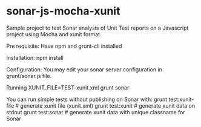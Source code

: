 sonar-js-mocha-xunit
====================
Sample project to test Sonar analysis of Unit Test reports on a Javascript project using Mocha and xunit format.

Pre requisite:
Have npm and grunt-cli installed

Installation:
npm install

Configuration:
You may edit your sonar server configuration in grunt/sonar.js file.

Running
XUNIT_FILE=TEST-xunit.xml grunt sonar

You can run simple tests without publishing on Sonar with:
grunt test:xunit-file # generate xunit file (xunit.xml)
grunt test:xunit # generate xunit data on stdout
grunt test:sonar # generate xunit data with unique classname for Sonar